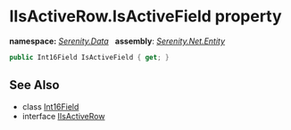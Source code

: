 # IIsActiveRow.IsActiveField property
**namespace:** *[Serenity.Data](../../README.md#serenity.data-namespace)*   **assembly**: *[Serenity.Net.Entity](../../README.md)*

```csharp
public Int16Field IsActiveField { get; }
```

## See Also

* class [Int16Field](../Int16Field.md)
* interface [IIsActiveRow](../IIsActiveRow.md)